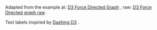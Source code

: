 Adapted from the example at: [D3 Force Directed Graph](https://bl.ocks.org/mbostock/4062045) , 
raw: [D3 Force Directed graph raw](https://bl.ocks.org/mbostock/raw/4062045/) .

Text labels inspired by [Dashing D3](https://www.dashingd3js.com/svg-text-element) .

